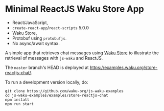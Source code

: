 # Minimal ReactJS Waku Store App

- React/JavaScript,
- `create-react-app`/`react-scripts` 5.0.0
- Waku Store,
- Protobuf using `protobufjs`.
- No async/await syntax.

A simple app that retrieves chat messages using [Waku Store](https://docs.waku.org/overview/concepts/protocols#store) to illustrate the retrieval of messages with `js-waku` and ReactJS.

The `master` branch's HEAD is deployed at https://examples.waku.org/store-reactjs-chat/.

To run a development version locally, do:

```shell
git clone https://github.com/waku-org/js-waku-examples
cd js-waku-examples/examples/store-reactjs-chat
npm install
npm run start
```
